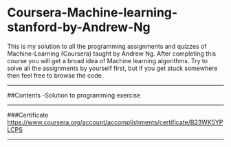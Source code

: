 # Coursera-Machine-learning-stanford-by-Andrew-Ng
This is my solution to all the programming assignments and quizzes of Machine-Learning (Coursera) taught by Andrew Ng. After completing this course you will get a broad idea of Machine learning algorithms. Try to solve all the assignments by yourself first, but if you get stuck somewhere then feel free to browse the code.
- - - -
##Contents
 -Solution to programming exercise
 - - - -
###Certificate
https://www.coursera.org/account/accomplishments/certificate/B23WK5YPLCPS
- - - -
